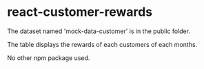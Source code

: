 # react-customer-rewards

The dataset named 'mock-data-customer' is in the public folder.

The table displays the rewards of each customers of each months.

No other npm package used.
